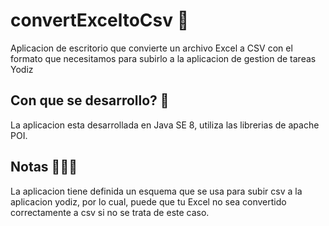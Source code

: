 # convertExceltoCsv 🌟
Aplicacion de escritorio que convierte un archivo Excel a CSV con el formato que necesitamos para subirlo a la aplicacion de gestion de tareas Yodiz

## Con que se desarrollo? 🚀
La aplicacion esta desarrollada en Java SE 8, utiliza las librerias de apache POI.

## Notas 👨🏾‍💻
La aplicacion tiene definida un esquema que se usa para subir csv a la aplicacion yodiz, por lo cual, puede que tu Excel no sea convertido correctamente a csv si no se trata de este caso.
